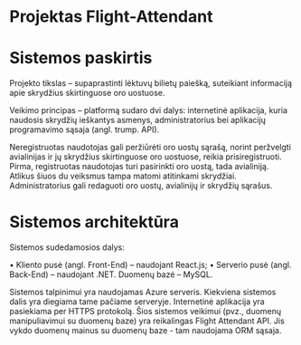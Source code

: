 # Projektas Flight-Attendant

# Sistemos paskirtis

Projekto tikslas – supaprastinti lėktuvų bilietų paiešką, suteikiant informaciją apie skrydžius skirtinguose oro uostuose.

Veikimo principas – platformą sudaro dvi dalys: internetinė aplikacija, kuria naudosis skrydžių ieškantys asmenys, administratorius bei aplikacijų programavimo sąsaja (angl. trump. API).

Neregistruotas naudotojas gali peržiūrėti oro uostų sąrašą, norint peržvelgti avialinijas ir jų skrydžius skirtinguose oro uostuose, reikia prisiregistruoti. Pirma, registruotas naudotojas turi pasirinkti oro uostą, tada avialiniją. Atlikus šiuos du veiksmus tampa matomi atitinkami skrydžiai. Administratorius gali redaguoti oro uostų, avialinijų ir skrydžių sąrašus.

# Sistemos architektūra

Sistemos sudedamosios dalys:

•	Kliento pusė (angl. Front-End) – naudojant React.js;
•	Serverio pusė (angl. Back-End) – naudojant .NET. Duomenų bazė – MySQL.

Sistemos talpinimui yra naudojamas Azure serveris. Kiekviena sistemos dalis yra diegiama tame pačiame serveryje. Internetinė aplikacija yra pasiekiama per HTTPS protokolą. Šios sistemos veikimui (pvz., duomenų manipuliavimui su duomenų baze) yra reikalingas Flight Attendant API. Jis vykdo duomenų mainus su duomenų baze - tam naudojama ORM sąsaja.
